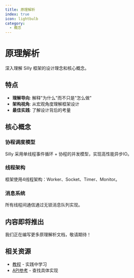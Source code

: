 ```yaml
---
title: 原理解析
index: true
icon: lightbulb
category:
  - 概念
---
```


# 原理解析

深入理解 Silly 框架的设计理念和核心概念。

## 特点

- **理解导向**: 解释"为什么"而不只是"怎么做"
- **架构视角**: 从宏观角度理解框架设计
- **最佳实践**: 了解设计背后的考量

## 核心概念

### 协程调度模型

Silly 采用单线程事件循环 + 协程的并发模型，实现高性能异步IO。

### 线程架构

框架使用4线程架构：Worker、Socket、Timer、Monitor。

### 消息系统

所有线程间通信通过无锁消息队列实现。

## 内容即将推出

我们正在编写更多原理解析文档，敬请期待！

## 相关资源

- [教程](/tutorials/) - 实践中学习
- [API参考](/reference/) - 查找具体实现
